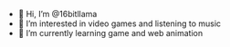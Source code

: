 - 👋 Hi, I’m @16bitllama
- 👀 I’m interested in video games and listening to music 
- 🌱 I’m currently learning game and web animation

<!---
16bitllama/16bitllama is a ✨ special ✨ repository because its `README.md` (this file) appears on your GitHub profile.
You can click the Preview link to take a look at your changes.
--->
